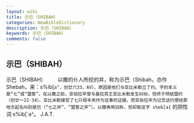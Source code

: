 ```yaml
---
layout: wiki
title: 示巴（SHIBAH）
categories: NewBibleDictionary
description: 示巴（SHIBAH）
keywords: 示巴（SHIBAH）
comments: false
---
```


## 示巴（SHIBAH）



示巴（SHIBAH）
　　以撒的仆人所挖的井，称为示巴（Shibah，亦作 Shebah，来：s%ib[`a^，创廿六33，AV），原因是他们与亚比米勒立了约。字的本义是“七”或“盟誓”。在以撒之前，亚伯拉罕曾与基拉耳王亚比米勒发生纠纷，但终于缔结盟约（创廿一22-34）。亚比米勒接受了七只母羊羔作为这事的证据，而亚伯拉罕为记念这约便给那地方起名叫别是巴（“七之井”，“盟誓之井”）。以撒再用旧称，但却取这字 s%eb[a{` 的阴性词 s%ib[`a^。
J.A.T.




